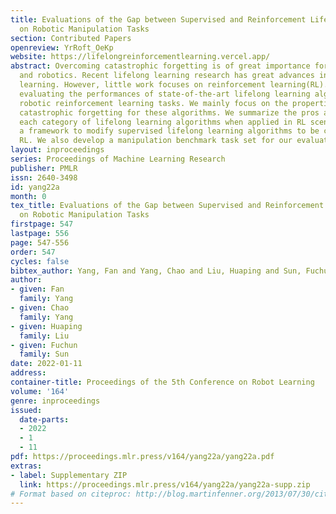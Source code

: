 ```yaml
---
title: Evaluations of the Gap between Supervised and Reinforcement Lifelong Learning
  on Robotic Manipulation Tasks
section: Contributed Papers
openreview: YrRoft_OeKp
website: https://lifelongreinforcementlearning.vercel.app/
abstract: Overcoming catastrophic forgetting is of great importance for deep learning
  and robotics. Recent lifelong learning research has great advances in supervised
  learning. However, little work focuses on reinforcement learning(RL). We focus on
  evaluating the performances of state-of-the-art lifelong learning algorithms on
  robotic reinforcement learning tasks. We mainly focus on the properties of overcoming
  catastrophic forgetting for these algorithms. We summarize the pros and cons for
  each category of lifelong learning algorithms when applied in RL scenarios. We propose
  a framework to modify supervised lifelong learning algorithms to be compatible with
  RL. We also develop a manipulation benchmark task set for our evaluations.
layout: inproceedings
series: Proceedings of Machine Learning Research
publisher: PMLR
issn: 2640-3498
id: yang22a
month: 0
tex_title: Evaluations of the Gap between Supervised and Reinforcement Lifelong Learning
  on Robotic Manipulation Tasks
firstpage: 547
lastpage: 556
page: 547-556
order: 547
cycles: false
bibtex_author: Yang, Fan and Yang, Chao and Liu, Huaping and Sun, Fuchun
author:
- given: Fan
  family: Yang
- given: Chao
  family: Yang
- given: Huaping
  family: Liu
- given: Fuchun
  family: Sun
date: 2022-01-11
address:
container-title: Proceedings of the 5th Conference on Robot Learning
volume: '164'
genre: inproceedings
issued:
  date-parts:
  - 2022
  - 1
  - 11
pdf: https://proceedings.mlr.press/v164/yang22a/yang22a.pdf
extras:
- label: Supplementary ZIP
  link: https://proceedings.mlr.press/v164/yang22a/yang22a-supp.zip
# Format based on citeproc: http://blog.martinfenner.org/2013/07/30/citeproc-yaml-for-bibliographies/
---
```

